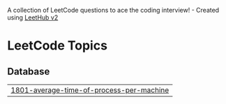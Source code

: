 A collection of LeetCode questions to ace the coding interview! - Created using [LeetHub v2](https://github.com/arunbhardwaj/LeetHub-2.0)
<!---LeetCode Topics Start-->
# LeetCode Topics
## Database
|  |
| ------- |
| [1801-average-time-of-process-per-machine](https://github.com/kubilayedis/SQL_LeetCode/tree/master/1801-average-time-of-process-per-machine) |
<!---LeetCode Topics End-->